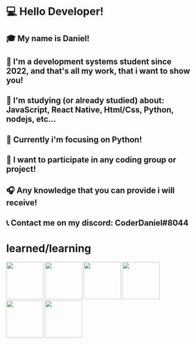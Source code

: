 # 💻 Hello Developer!

## 🎓 My name is Daniel!
## 📕 I'm a development systems student since 2022, and that's all my work, that i want to show you!
## 🔨 I'm studying (or already studied) about: JavaScript, React Native, Html/Css, Python, nodejs, etc... 
## 🐍 Currently i'm focusing on Python!
## 💾 I want to participate in any coding group or project!
## 🎧 Any knowledge that you can provide i will receive! 
## 📞 Contact me on my discord: CoderDaniel#8044

# learned/learning
<div>
  <img src="https://cdn.jsdelivr.net/gh/devicons/devicon/icons/react/react-original-wordmark.svg" width="100" height="100" style="display: inline-block;" />
  <img src="https://cdn.jsdelivr.net/gh/devicons/devicon/icons/javascript/javascript-original.svg" width="100" height="100" style="display: inline-block;" />
  <img src="https://cdn.jsdelivr.net/gh/devicons/devicon/icons/html5/html5-original-wordmark.svg" width="100" height="100" style="display: inline-block;" />
  <img src="https://cdn.jsdelivr.net/gh/devicons/devicon/icons/css3/css3-original-wordmark.svg" width="100" height="100" style="display: inline-block;" />
  <img src="https://cdn.jsdelivr.net/gh/devicons/devicon/icons/python/python-original.svg" width="100" height="100" style="display: inline-block;" />
  <img src="https://cdn.jsdelivr.net/gh/devicons/devicon/icons/nodejs/nodejs-original-wordmark.svg" width="100" height="100" style="display: inline-block;" />
</div>
